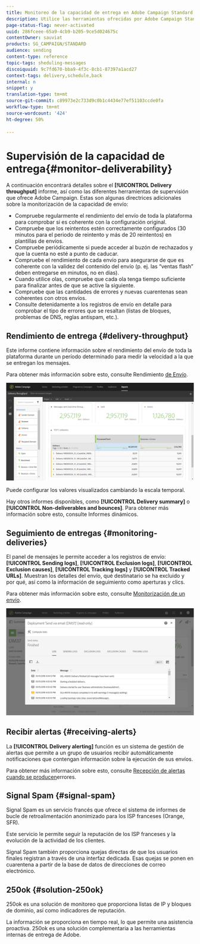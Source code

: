 ```yaml
---
title: Monitoreo de la capacidad de entrega en Adobe Campaign Standard
description: Utilice las herramientas ofrecidas por Adobe Campaign Standard para supervisar la capacidad de entrega de la plataforma.
page-status-flag: never-activated
uuid: 286fceee-65a9-4cb9-b205-9ce5d024675c
contentOwner: sauviat
products: SG_CAMPAIGN/STANDARD
audience: sending
content-type: reference
topic-tags: sheduling-messages
discoiquuid: 9c7fd670-bba9-4f3c-8cb1-87397a1acd27
context-tags: delivery,schedule,back
internal: n
snippet: y
translation-type: tm+mt
source-git-commit: c89973e2c733d9c0b1c4434e77ef51103ccde0fa
workflow-type: tm+mt
source-wordcount: '424'
ht-degree: 50%

---
```



# Supervisión de la capacidad de entrega{#monitor-deliverability}

A continuación encontrará detalles sobre el **[!UICONTROL Delivery throughput]** informe, así como las diferentes herramientas de supervisión que ofrece Adobe Campaign. Estas son algunas directrices adicionales sobre la monitorización de la capacidad de envío:
* Compruebe regularmente el rendimiento del envío de toda la plataforma para comprobar si es coherente con la configuración original.
* Compruebe que los reintentos estén correctamente configurados (30 minutos para el periodo de reintento y más de 20 reintentos) en plantillas de envíos.
* Compruebe periódicamente si puede acceder al buzón de rechazados y que la cuenta no esté a punto de caducar.
* Compruebe el rendimiento de cada envío para asegurarse de que es coherente con la validez del contenido del envío (p. ej. las “ventas flash” deben entregarse en minutos, no en días).
* Cuando utilice olas, compruebe que cada ola tenga tiempo suficiente para finalizar antes de que se active la siguiente.
* Compruebe que las cantidades de errores y nuevas cuarentenas sean coherentes con otros envíos.
* Consulte detenidamente a los registros de envío en detalle para comprobar el tipo de errores que se resaltan (listas de bloques, problemas de DNS, reglas antispam, etc.).

## Rendimiento de entrega {#delivery-throughput}

Este informe contiene información sobre el rendimiento del envío de toda la plataforma durante un período determinado para medir la velocidad a la que se entregan los mensajes.

Para obtener más información sobre esto, consulte Rendimiento [de Envío](../../reporting/using/delivery-throughput.md).

![](assets/delivery_reports_1.png)

Puede configurar los valores visualizados cambiando la escala temporal.

Hay otros informes disponibles, como **[!UICONTROL Delivery summary]** o **[!UICONTROL Non-deliverables and bounces]**. Para obtener más información sobre esto, consulte Informes [](../../reporting/using/about-dynamic-reports.md)dinámicos.

## Seguimiento de entregas {#monitoring-deliveries}

El panel de mensajes le permite acceder a los registros de envío: **[!UICONTROL Sending logs]**, **[!UICONTROL Exclusion logs]**, **[!UICONTROL Exclusion causes]**, **[!UICONTROL Tracking logs]** y **[!UICONTROL Tracked URLs]**. Muestran los detalles del envío, qué destinatario se ha excluido y por qué, así como la información de seguimiento como aperturas y clics.

Para obtener más información sobre esto, consulte [Monitorización de un envío](../../sending/using/monitoring-a-delivery.md).

![](assets/sending_delivery1.png)

## Recibir alertas {#receiving-alerts}

La **[!UICONTROL Delivery alerting]** función es un sistema de gestión de alertas que permite a un grupo de usuarios recibir automáticamente notificaciones que contengan información sobre la ejecución de sus envíos.

Para obtener más información sobre esto, consulte [Recepción de alertas cuando se producen](../../sending/using/receiving-alerts-when-failures-happen.md)errores.

## Signal Spam {#signal-spam}

Signal Spam es un servicio francés que ofrece el sistema de informes de bucle de retroalimentación anonimizado para los ISP franceses (Orange, SFR).

Este servicio le permite seguir la reputación de los ISP franceses y la evolución de la actividad de los clientes.

Signal Spam también proporciona quejas directas de que los usuarios finales registran a través de una interfaz dedicada. Esas quejas se ponen en cuarentena a partir de la base de datos de direcciones de correo electrónico.

## 250ok {#solution-250ok}

250ok es una solución de monitoreo que proporciona listas de IP y bloques de dominio, así como indicadores de reputación.

La información se proporciona en tiempo real, lo que permite una asistencia proactiva. 250ok es una solución complementaria a las herramientas internas de entrega de Adobe.
